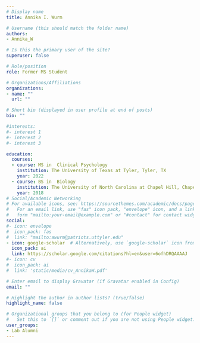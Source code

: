 ```yaml
---
# Display name
title: Annika I. Wurm

# Username (this should match the folder name)
authors:
- Annika_W

# Is this the primary user of the site?
superuser: false

# Role/position
role: Former MS Student

# Organizations/Affiliations
organizations:
- name: ""
  url: ""

# Short bio (displayed in user profile at end of posts)
bio: ""

#interests:
#- interest 1
#- interest 2
#- interest 3

education:
  courses:
  - course: MS in  Clinical Psychology
    institution: The University of Texas at Tyler, Tyler, TX
    year: 2022
  - course: BS in  Biology
    institution: The University of North Carolina at Chapel Hill, Chapel Hill, NC
    year: 2018
# Social/Academic Networking
# For available icons, see: https://sourcethemes.com/academic/docs/page-builder/#icons
#   For an email link, use "fas" icon pack, "envelope" icon, and a link in the
#   form "mailto:your-email@example.com" or "#contact" for contact widget.
social:
#- icon: envelope
#  icon_pack: fas
#  link: "mailto:awurm@patriots.uttyler.edu"
- icon: google-scholar  # Alternatively, use `google-scholar` icon from `ai` icon pack
  icon_pack: ai
  link: https://scholar.google.com/citations?hl=en&user=6ofhDRQAAAAJ
#- icon: cv
#  icon_pack: ai
#  link: 'static/media/cv_AnnikaW.pdf'

# Enter email to display Gravatar (if Gravatar enabled in Config)
email: ""

# Highlight the author in author lists? (true/false)
highlight_name: false

# Organizational groups that you belong to (for People widget)
#   Set this to `[]` or comment out if you are not using People widget.
user_groups:
- Lab Alumni
---
```

